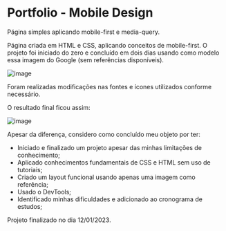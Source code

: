 # Portfolio - Mobile Design
 Página simples aplicando mobile-first e media-query.

Página criada em HTML e CSS, aplicando conceitos de mobile-first. O projeto foi iniciado do zero e concluído em dois dias usando como modelo essa imagem do Google (sem referências disponíveis).

![image](https://user-images.githubusercontent.com/10852609/212110993-64ce78d1-fdd6-49d5-8266-4db102b4b1bb.png)

Foram realizadas modificações nas fontes e ícones utilizados conforme necessário.

O resultado final ficou assim:

![image](https://user-images.githubusercontent.com/10852609/212111537-ec63f678-75c8-44cb-8bee-cc4d3a09ebee.png)

Apesar da diferença, considero como concluído meu objeto por ter:

- Iniciado e finalizado um projeto apesar das minhas limitações de conhecimento;
- Aplicado conhecimentos fundamentais de CSS e HTML sem uso de tutoriais;
- Criado um layout funcional usando apenas uma imagem como referência;
- Usado o DevTools;
- Identificado minhas dificuldades e adicionado ao cronograma de estudos;

Projeto finalizado no dia 12/01/2023.
